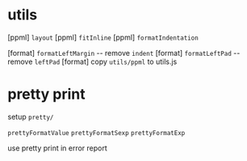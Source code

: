 # utils

[ppml] `layout`
[ppml] `fitInline`
[ppml] `formatIndentation`

[format] `formatLeftMargin` -- remove `indent`
[format] `formatLeftPad` -- remove `leftPad`
[format] copy `utils/ppml` to utils.js

# pretty print

setup `pretty/`

`prettyFormatValue`
`prettyFormatSexp`
`prettyFormatExp`

use pretty print in error report
